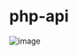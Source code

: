 # php-api

![image](https://github.com/Favour919/php-api/assets/67082766/1747ce4a-e1d5-4590-afe5-081beefa345f)
